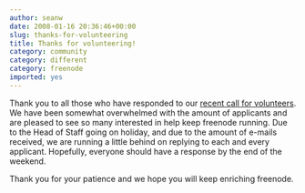 ```yaml
---
author: seanw
date: 2008-01-16 20:36:46+00:00
slug: thanks-for-volunteering
title: Thanks for volunteering!
category: community
category: different
category: freenode
imported: yes
---
```

Thank you to all those who have responded to our [recent call for volunteers](http://blog.freenode.net/?p=65). We have been somewhat overwhelmed with the amount of applicants and are pleased to see so many interested in help keep freenode running. Due to the Head of Staff going on holiday, and due to the amount of e-mails received, we are running a little behind on replying to each and every applicant. Hopefully, everyone should have a response by the end of the weekend.

Thank you for your patience and we hope you will keep enriching freenode.
